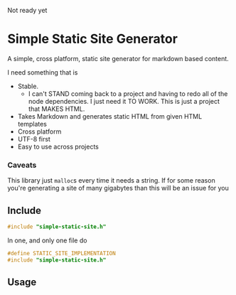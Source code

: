 Not ready yet

# Simple Static Site Generator

A simple, cross platform, static site generator for markdown based content.

I need something that is

* Stable. 
    * I can't STAND coming back to a project and having to redo all of the node dependencies. I just need it TO WORK. This is just a project that MAKES HTML.
* Takes Markdown and generates static HTML from given HTML templates
* Cross platform
* UTF-8 first
* Easy to use across projects

### Caveats

This library just `malloc`s every time it needs a string. If for some reason you're generating a site of many gigabytes than this will be an issue for you

## Include

```c
#include "simple-static-site.h"
```

In one, and only one file do

```c
#define STATIC_SITE_IMPLEMENTATION
#include "simple-static-site.h"
```

## Usage



